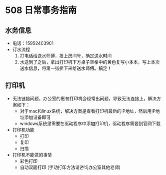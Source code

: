 # 508 日常事务指南

## 水务信息

* 电话：15952403901
* 订水流程
  1. 打电话给送水师傅，报上房间号，确定送水时间
  2. 水送到了之后，拿出打印机下方桌子空格中的黄色复写小本本，写上本次送水信息，将第一张撕下来给送水师傅。搞定！

## 打印机

* 无法链接问题。办公室的惠普打印机会经常出问题，导致无法连接上，解决方案如下：
  * 对于mac和linux系统，解决方案是查看打印机最新的IP地址，然后用IP地址添加设备即可
  * windows系统里需要在驱动程序中添加打印机，驱动程序需要到官网下载
* 打印机功能
  * 打印
  * 复印
  * 扫描
* 打印机不能做的事情
  * 彩色打印
  * 自动双面打印 (手动打印方法请咨询办公室其他老师)  
